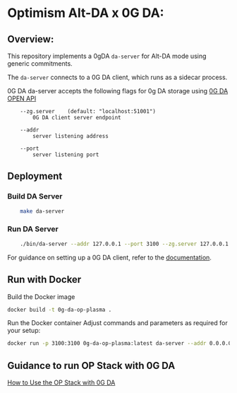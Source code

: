 # Optimism Alt-DA x 0G DA:

## Overview:

This repository implements a 0gDA `da-server` for Alt-DA mode using generic
commitments.

The `da-server` connects to a 0G DA client, which runs as a sidecar process.

0G DA da-server accepts the following flags for 0g DA storage using
[0G DA OPEN API](https://docs.0g.ai/0g-doc/docs/0g-da/rpc-api/api-1)

````
    --zg.server    (default: "localhost:51001") 
        0G DA client server endpoint
    
    --addr
        server listening address
    
    --port
        server listening port
````


## Deployment

### Build DA Server

```bash
    make da-server
```

### Run DA Server
```bash
    ./bin/da-server --addr 127.0.0.1 --port 3100 --zg.server 127.0.0.1:51001
```

For guidance on setting up a 0G DA client, refer to the [documentation](https://docs.0g.ai/0g-doc/run-a-node/da-client).


## Run with Docker
Build the Docker image

```bash
docker build -t 0g-da-op-plasma .
```

Run the Docker container
Adjust commands and parameters as required for your setup:

```bash
docker run -p 3100:3100 0g-da-op-plasma:latest da-server --addr 0.0.0.0 --port 3100 --zg.server 127.0.0.1:51001
```

## Guidance to run OP Stack with 0G DA
[How to Use the OP Stack with 0G DA](./OP%20Stack%20integration.md)
